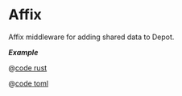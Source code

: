 # Affix

Affix middleware for adding shared data to Depot.

_**Example**_ 

<CodeGroup>
  <CodeGroupItem title="main.rs" active>

@[code rust](../../../codes/affix/src/main.rs)

  </CodeGroupItem>
  <CodeGroupItem title="Cargo.toml">

@[code toml](../../../codes/affix/Cargo.toml)

  </CodeGroupItem>
</CodeGroup>